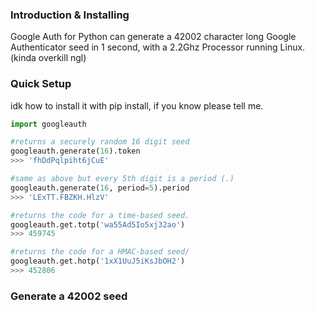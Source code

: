 ### Introduction & Installing
Google Auth for Python can generate a 42002 character long Google Authenticator seed in 1 second, with a 2.2Ghz Processor running Linux. (kinda overkill ngl)
### Quick Setup
idk how to install it with pip install, if you know please tell me.
```python
import googleauth

#returns a securely random 16 digit seed
googleauth.generate(16).token
>>> 'fhDdPqlpiht6jCuE'

#same as above but every 5th digit is a period (.)
googleauth.generate(16, period=5).period
>>> 'LExTT.FBZKH.HlzV'

#returns the code for a time-based seed.
googleauth.get.totp('wa55Ad5Io5xj32ao')
>>> 459745

#returns the code for a HMAC-based seed/
googleauth.get.hotp('1xX1UuJ5iKsJbOH2')
>>> 452806
```
### Generate a 42002 seed
